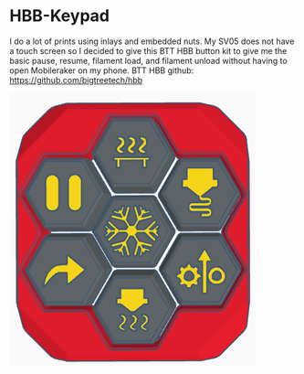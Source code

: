 # HBB-Keypad

I do a lot of prints using inlays and embedded nuts. My SV05 does not have a touch screen so I decided to give this BTT HBB button kit to give me the basic pause, resume, filament load, and filament unload without having to open Mobileraker on my phone. 
BTT HBB github: https://github.com/bigtreetech/hbb

 ![image](https://github.com/BigToyBox/HBB-Keypad/blob/main/BTT%20HBB%20Keypad.png)

